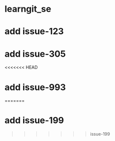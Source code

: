 # learngit_se
# add issue-123
# add issue-305
<<<<<<< HEAD
# add issue-993
=======
# add issue-199
>>>>>>> issue-199
